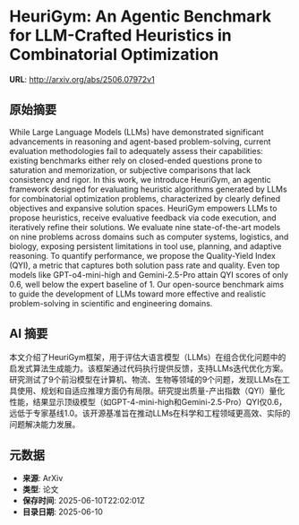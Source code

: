# HeuriGym: An Agentic Benchmark for LLM-Crafted Heuristics in Combinatorial Optimization

**URL**: http://arxiv.org/abs/2506.07972v1

## 原始摘要

While Large Language Models (LLMs) have demonstrated significant advancements
in reasoning and agent-based problem-solving, current evaluation methodologies
fail to adequately assess their capabilities: existing benchmarks either rely
on closed-ended questions prone to saturation and memorization, or subjective
comparisons that lack consistency and rigor. In this work, we introduce
HeuriGym, an agentic framework designed for evaluating heuristic algorithms
generated by LLMs for combinatorial optimization problems, characterized by
clearly defined objectives and expansive solution spaces. HeuriGym empowers
LLMs to propose heuristics, receive evaluative feedback via code execution, and
iteratively refine their solutions. We evaluate nine state-of-the-art models on
nine problems across domains such as computer systems, logistics, and biology,
exposing persistent limitations in tool use, planning, and adaptive reasoning.
To quantify performance, we propose the Quality-Yield Index (QYI), a metric
that captures both solution pass rate and quality. Even top models like
GPT-o4-mini-high and Gemini-2.5-Pro attain QYI scores of only 0.6, well below
the expert baseline of 1. Our open-source benchmark aims to guide the
development of LLMs toward more effective and realistic problem-solving in
scientific and engineering domains.


## AI 摘要

本文介绍了HeuriGym框架，用于评估大语言模型（LLMs）在组合优化问题中的启发式算法生成能力。该框架通过代码执行提供反馈，支持LLMs迭代优化方案。研究测试了9个前沿模型在计算机、物流、生物等领域的9个问题，发现LLMs在工具使用、规划和自适应推理方面仍有局限。研究提出质量-产出指数（QYI）量化性能，结果显示顶级模型（如GPT-4-mini-high和Gemini-2.5-Pro）QYI仅0.6，远低于专家基线1.0。该开源基准旨在推动LLMs在科学和工程领域更高效、实际的问题解决能力发展。

## 元数据

- **来源**: ArXiv
- **类型**: 论文
- **保存时间**: 2025-06-10T22:02:01Z
- **目录日期**: 2025-06-10

